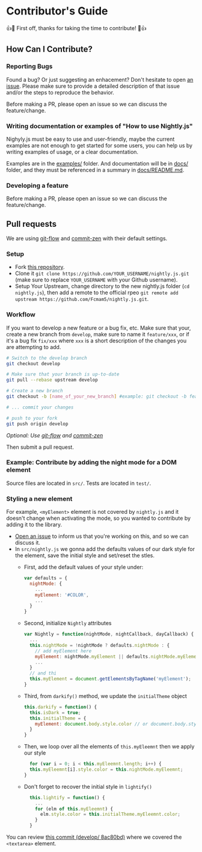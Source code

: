 # Contributor's Guide

:+1::tada: First off, thanks for taking the time to contribute! :tada::+1:

## How Can I Contribute?

### Reporting Bugs

Found a bug? Or just suggesting an enhacement? Don't hesitate to open [an issue](https://github.com/Fcmam5/nightly.js/issues). Please make sure to provide a detailed description of that issue and/or the steps to reproduce the behavior.

Before making a PR, please open an issue so we can discuss the feature/change.

### Writing documentation or examples of "How to use Nightly.js"

Nighyly.js must be easy to use and user-friendly, maybe the current examples are not enough to get started for some users, you can help us by writing examples of usage, or a clear documentation.

Examples are in the [examples/](../examples/) folder. And documentation will be in [docs/](./docs) folder, and they must be referenced in a summary in [docs/README.md](./docs/README.md).

### Developing a feature

Before making a PR, please open an issue so we can discuss the feature/change.

## Pull requests

We are using [git-flow](https://github.com/nvie/gitflow) and [commit-zen](https://github.com/commitizen/cz-cli) with their default settings.

### Setup
* Fork [this repository](https://github.com/Fcmam5/nightly.js).
* Clone it `git clone https://github.com/YOUR_USERNAME/nightly.js.git` (make sure to replace `YOUR_USERNAME` with your Github username).
* Setup Your Upstream, change directory to the new nightly.js folder (`cd nightly.js`), then add a remote to the official rpeo `git remote add upstream https://github.com/Fcmam5/nightly.js.git`.

### Workflow

If you want to develop a new feature or a bug fix, etc. Make sure that your, create a new branch from `develop`, make sure to name it `feature/xxx`, or if it's a bug fix `fix/xxx` where `xxx` is a short description of the changes you are attempting to add.

```bash
# Switch to the develop branch
git checkout develop

# Make sure that your branch is up-to-date
git pull --rebase upstream develop

# Create a new branch 
git checkout -b [name_of_your_new_branch] #example: git checkout -b feature/darkify-textarea

# ... commit your changes

# push to your fork
git push origin develop

```

*Optional: Use [git-flow](https://github.com/nvie/gitflow) and [commit-zen](https://github.com/commitizen/cz-cli)*

Then submit a pull request.

### Example: Contribute by adding the night mode for a DOM element

Source files are located in `src/`. Tests are located in `test/`.

### Styling a new element

For example, `<myElement>` element is not covered by `nightly.js` and it doesn't change when activating the mode,
so you wanted to contribute by adding it to the library.
* [Open an issue](https://github.com/Fcmam5/nightly.js/issues/new) to inform us that you're working on this, and so we can discuss it.
* In `src/nightly.js` we gonna add the defaults values of our dark style for the element, save the initial style and set/reset the stles.
  * First, add the default values of your style under:
    ```javascript
    var defaults = {
      nightMode: {
        ...
        myElement: '#COLOR',
        ...
      }
    }
    ```
  * Second, initialize `Nightly` attributes
    ```javascript
    var Nightly = function(nightMode, nightCallback, dayCallback) {
      ...
      this.nightMode = !nightMode ? defaults.nightMode : {
        // add myElement here
        myElement: nightMode.myElement || defaults.nightMode.myElement,
        ...
      }
      // and thi
      this.myElement = document.getElementsByTagName('myElement');
    }
    ```
  * Third, from `darkify()` method, we update the `initialTheme` object
    ```javascript
    this.darkify = function() {
      this.isDark = true;
      this.initialTheme = {
        myElement: document.body.style.color // or document.body.style.backgroundColor
      }
    }
    ```
  * Then, we loop over all the elements of `this.myEleemnt` then we apply our style

    ```javascript
      for (var i = 0; i < this.myEleemnt.length; i++) {
      this.myEleemnt[i].style.color = this.nightMode.myEleemnt;
    }
    ```
  * Don't forget to recover the initial style in `lightify()`

    ```javascript
      this.lightify = function() {
        ...
        for (elm of this.myEleemnt) {
          elm.style.color = this.initialTheme.myEleemnt.color;
        }
      }
    ```
You can review [this commit (develop/ 8ac80bd)](https://github.com/Fcmam5/nightly.js/commit/2c0a4f3d3a56930df4a90c085dc3e5d74b3d5917#diff-0cf5246c56bd96bfd6765c8d471aa115) where we covered the `<textarea>` element.
